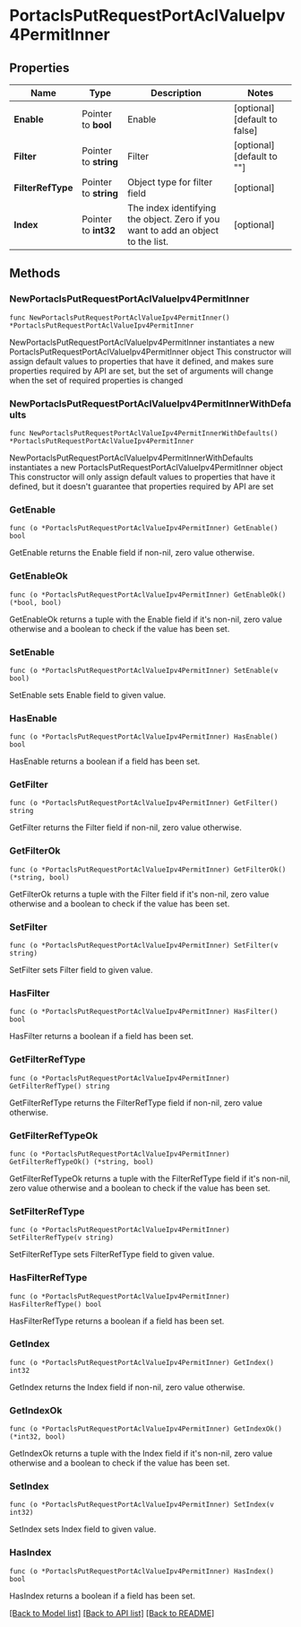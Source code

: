 # PortaclsPutRequestPortAclValueIpv4PermitInner

## Properties

Name | Type | Description | Notes
------------ | ------------- | ------------- | -------------
**Enable** | Pointer to **bool** | Enable | [optional] [default to false]
**Filter** | Pointer to **string** | Filter | [optional] [default to ""]
**FilterRefType** | Pointer to **string** | Object type for filter field | [optional] 
**Index** | Pointer to **int32** | The index identifying the object. Zero if you want to add an object to the list. | [optional] 

## Methods

### NewPortaclsPutRequestPortAclValueIpv4PermitInner

`func NewPortaclsPutRequestPortAclValueIpv4PermitInner() *PortaclsPutRequestPortAclValueIpv4PermitInner`

NewPortaclsPutRequestPortAclValueIpv4PermitInner instantiates a new PortaclsPutRequestPortAclValueIpv4PermitInner object
This constructor will assign default values to properties that have it defined,
and makes sure properties required by API are set, but the set of arguments
will change when the set of required properties is changed

### NewPortaclsPutRequestPortAclValueIpv4PermitInnerWithDefaults

`func NewPortaclsPutRequestPortAclValueIpv4PermitInnerWithDefaults() *PortaclsPutRequestPortAclValueIpv4PermitInner`

NewPortaclsPutRequestPortAclValueIpv4PermitInnerWithDefaults instantiates a new PortaclsPutRequestPortAclValueIpv4PermitInner object
This constructor will only assign default values to properties that have it defined,
but it doesn't guarantee that properties required by API are set

### GetEnable

`func (o *PortaclsPutRequestPortAclValueIpv4PermitInner) GetEnable() bool`

GetEnable returns the Enable field if non-nil, zero value otherwise.

### GetEnableOk

`func (o *PortaclsPutRequestPortAclValueIpv4PermitInner) GetEnableOk() (*bool, bool)`

GetEnableOk returns a tuple with the Enable field if it's non-nil, zero value otherwise
and a boolean to check if the value has been set.

### SetEnable

`func (o *PortaclsPutRequestPortAclValueIpv4PermitInner) SetEnable(v bool)`

SetEnable sets Enable field to given value.

### HasEnable

`func (o *PortaclsPutRequestPortAclValueIpv4PermitInner) HasEnable() bool`

HasEnable returns a boolean if a field has been set.

### GetFilter

`func (o *PortaclsPutRequestPortAclValueIpv4PermitInner) GetFilter() string`

GetFilter returns the Filter field if non-nil, zero value otherwise.

### GetFilterOk

`func (o *PortaclsPutRequestPortAclValueIpv4PermitInner) GetFilterOk() (*string, bool)`

GetFilterOk returns a tuple with the Filter field if it's non-nil, zero value otherwise
and a boolean to check if the value has been set.

### SetFilter

`func (o *PortaclsPutRequestPortAclValueIpv4PermitInner) SetFilter(v string)`

SetFilter sets Filter field to given value.

### HasFilter

`func (o *PortaclsPutRequestPortAclValueIpv4PermitInner) HasFilter() bool`

HasFilter returns a boolean if a field has been set.

### GetFilterRefType

`func (o *PortaclsPutRequestPortAclValueIpv4PermitInner) GetFilterRefType() string`

GetFilterRefType returns the FilterRefType field if non-nil, zero value otherwise.

### GetFilterRefTypeOk

`func (o *PortaclsPutRequestPortAclValueIpv4PermitInner) GetFilterRefTypeOk() (*string, bool)`

GetFilterRefTypeOk returns a tuple with the FilterRefType field if it's non-nil, zero value otherwise
and a boolean to check if the value has been set.

### SetFilterRefType

`func (o *PortaclsPutRequestPortAclValueIpv4PermitInner) SetFilterRefType(v string)`

SetFilterRefType sets FilterRefType field to given value.

### HasFilterRefType

`func (o *PortaclsPutRequestPortAclValueIpv4PermitInner) HasFilterRefType() bool`

HasFilterRefType returns a boolean if a field has been set.

### GetIndex

`func (o *PortaclsPutRequestPortAclValueIpv4PermitInner) GetIndex() int32`

GetIndex returns the Index field if non-nil, zero value otherwise.

### GetIndexOk

`func (o *PortaclsPutRequestPortAclValueIpv4PermitInner) GetIndexOk() (*int32, bool)`

GetIndexOk returns a tuple with the Index field if it's non-nil, zero value otherwise
and a boolean to check if the value has been set.

### SetIndex

`func (o *PortaclsPutRequestPortAclValueIpv4PermitInner) SetIndex(v int32)`

SetIndex sets Index field to given value.

### HasIndex

`func (o *PortaclsPutRequestPortAclValueIpv4PermitInner) HasIndex() bool`

HasIndex returns a boolean if a field has been set.


[[Back to Model list]](../README.md#documentation-for-models) [[Back to API list]](../README.md#documentation-for-api-endpoints) [[Back to README]](../README.md)


